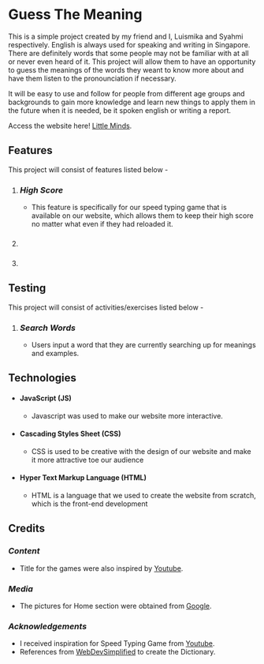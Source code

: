 # **Guess The Meaning**

This is a simple project created by my friend and I, Luismika and Syahmi respectively. English is always used for speaking and writing in Singapore. There are definitely words that some people may not be familiar with at all or never even heard of it. This project will allow them to have an opportunity to guess the meanings of the words they weant to know more about and have them listen to the pronounciation if necessary.

It will be easy to use and follow for people from different age groups and backgrounds to gain more knowledge and learn new things to apply them in the future when it is needed, be it spoken english or writing a report.

Access the website here! [Little Minds](https://syhmiii.github.io/Little-Minds/). 
## **Features**

This project will consist of features listed below -

1. ### *High Score*
     - This feature is specifically for our speed typing game that is available on our website, which allows them to keep their high score no matter what even if they had reloaded it.

2. ###

2. 
## **Testing**

This project will consist of activities/exercises listed below -
1. ### *Search Words*
     - Users input a word that they are currently searching up for meanings and examples. 

## **Technologies**
- #### JavaScript (JS)
     - Javascript was used to make our website more interactive.
- #### Cascading Styles Sheet (CSS)
     - CSS is used to be creative with the design of our website and make it more attractive toe our audience
- #### Hyper Text Markup Language (HTML)
     - HTML is a language that we used to create the website from scratch, which is the front-end development

## **Credits**
### *Content*
- Title for the games were also inspired by [Youtube](https://www.youtube.com/).
### *Media*
- The pictures for Home section were obtained from [Google](https://www.google.com/).


### *Acknowledgements*
- I received inspiration for Speed Typing Game from [Youtube](https://www.youtube.com/watch?v=Yw-SYSG-028).
- References from [WebDevSimplified](https://www.youtube.com/watch?v=R1S_NhKkvGA) to create the Dictionary.

